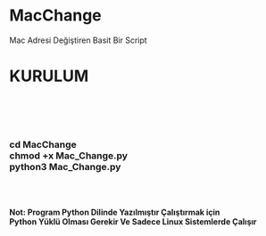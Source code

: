# MacChange
Mac Adresi Değiştiren Basit Bir Script
<h1> KURULUM<h1> <br/>
<h3> cd  MacChange <br/>
chmod +x  Mac_Change.py <br/>
python3  Mac_Change.py<h3> 

<br/> 
<h4> Not: Program Python Dilinde Yazılmıştır Çalıştırmak için <br/> Python Yüklü Olması Gerekir  Ve Sadece Linux Sistemlerde Çalışır<h4>
